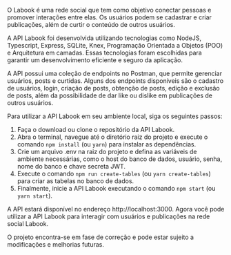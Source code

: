 O Labook é uma rede social que tem como objetivo conectar pessoas e promover interações entre elas. Os usuários podem se cadastrar e criar publicações, além de curtir o conteúdo de outros usuários.

A API Labook foi desenvolvida utilizando tecnologias como NodeJS, Typescript, Express, SQLite, Knex, Programação Orientada a Objetos (POO) e Arquitetura em camadas. Essas tecnologias foram escolhidas para garantir um desenvolvimento eficiente e seguro da aplicação.

A API possui uma coleção de endpoints no Postman, que permite gerenciar usuários, posts e curtidas. Alguns dos endpoints disponíveis são o cadastro de usuários, login, criação de posts, obtenção de posts, edição e exclusão de posts, além da possibilidade de dar like ou dislike em publicações de outros usuários.


Para utilizar a API Labook em seu ambiente local, siga os seguintes passos:

1. Faça o download ou clone o repositório da API Labook.
2. Abra o terminal, navegue até o diretório raiz do projeto e execute o comando `npm install` (ou `yarn`) para instalar as dependências.
3. Crie um arquivo .env na raiz do projeto e defina as variáveis de ambiente necessárias, como o host do banco de dados, usuário, senha, nome do banco e chave secreta JWT.
4. Execute o comando `npm run create-tables` (ou `yarn create-tables`) para criar as tabelas no banco de dados.
5. Finalmente, inicie a API Labook executando o comando `npm start` (ou `yarn start`).

A API estará disponível no endereço http://localhost:3000. Agora você pode utilizar a API Labook para interagir com usuários e publicações na rede social Labook.

O projeto encontra-se em fase de correção e pode estar sujeito a modificações e melhorias futuras.